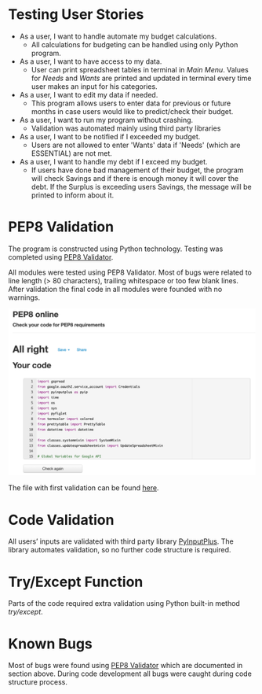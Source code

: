 # Testing User Stories
-	As a user, I want to handle automate my budget calculations.
    - All calculations for budgeting can be handled using only Python program.
-	As a user, I want to have access to my data.
    - User can print spreadsheet tables in terminal in *Main Menu*. Values for *Needs* and *Wants* are printed and updated in terminal every time user makes an input for his categories.
-	As a user, I want to edit my data if needed.
    - This program allows users to enter data for previous or future months in case users would like to predict/check their budget.
-	As a user, I want to run my program without crashing.
    - Validation was automated mainly using third party libraries
-	As a user, I want to be notified if I exceeded my budget.
    - Users are not allowed to enter 'Wants' data if 'Needs' (which are ESSENTIAL) are not met. 
-	As a user, I want to handle my debt if I exceed my budget.
    - If users have done bad management of their budget, the program will check Savings and if there is enough money it will cover the debt. If the Surplus is exceeding users Savings, the message will be printed to inform about it.

# PEP8 Validation
The program is constructed using Python technology.
Testing was completed using [PEP8 Validator](http://pep8online.com/).

All modules were tested using PEP8 Validator. Most of bugs were related to line length (> 80 characters), trailing whitespace or too few blank lines. After validation the final code in all modules were founded with no warnings.

![Example of PEP8 result](docs/testing-files/budget-pep8-validation.png)

The file with first validation can be found [here](docs/testing-files/pep8-example-validation.txt).

# Code Validation
All users’ inputs are validated with third party library [PyInputPlus](https://pypi.org/project/PyInputPlus/).
The library automates validation, so no further code structure is required.

# Try/Except Function
Parts of the code required extra validation using Python built-in method *try/except*.

# Known Bugs
Most of bugs were found using [PEP8 Validator](http://pep8online.com/) which are documented in section above. During code development all bugs were caught during code structure process.
